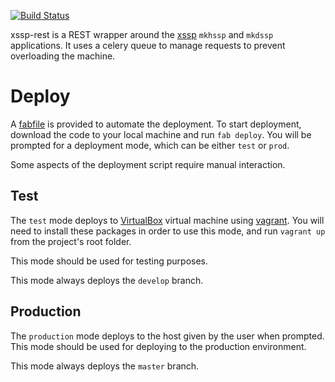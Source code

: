 [![Build Status](https://travis-ci.org/cmbi/xssp-rest.svg?branch=develop)](https://travis-ci.org/cmbi/xssp-rest)

xssp-rest is a REST wrapper around the [xssp][1] `mkhssp` and `mkdssp`
applications. It uses a celery queue to manage requests to prevent overloading
the machine.

# Deploy

A [fabfile][2] is provided to automate the deployment. To start deployment,
download the code to your local machine and run `fab deploy`. You will be
prompted for a deployment mode, which can be either `test` or `prod`.

Some aspects of the deployment script require manual interaction.

## Test

The `test` mode deploys to [VirtualBox][3] virtual machine using [vagrant][4].
You will need to install these packages in order to use this mode, and run
`vagrant up` from the project's root folder.

This mode should be used for testing purposes.

This mode always deploys the `develop` branch.

## Production

The `production` mode deploys to the host given by the user when prompted. This
mode should be used for deploying to the production environment.

This mode always deploys the `master` branch.

[1]: https://github.com/cmbi/xssp
[2]: http://www.fabfile.org/en/latest/
[3]: http://virtualbox.org/
[4]: http://www.vagrantup.com/
